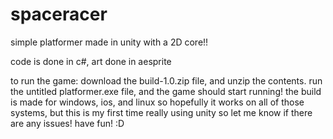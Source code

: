 # spaceracer

simple platformer made in unity with a 2D core!!

code is done in c#, art done in aesprite

to run the game:
download the build-1.0.zip file, and unzip the contents. run the untitled platformer.exe file, and the game should start running! the build is made for windows, ios, and linux so hopefully it works on all of those systems, but this is my first time really using unity so let me know if there are any issues!
have fun! :D

